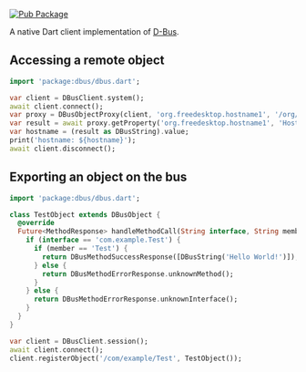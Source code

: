[![Pub Package](https://img.shields.io/pub/v/dbus.svg)](https://pub.dev/packages/dbus)

A native Dart client implementation of [D-Bus](https://www.freedesktop.org/wiki/Software/dbus/).

## Accessing a remote object

```dart
import 'package:dbus/dbus.dart';

var client = DBusClient.system();
await client.connect();
var proxy = DBusObjectProxy(client, 'org.freedesktop.hostname1', '/org/freedesktop/hostname1');
var result = await proxy.getProperty('org.freedesktop.hostname1', 'Hostname');
var hostname = (result as DBusString).value;
print('hostname: ${hostname}');
await client.disconnect();
```

## Exporting an object on the bus

```dart
import 'package:dbus/dbus.dart';

class TestObject extends DBusObject {
  @override
  Future<MethodResponse> handleMethodCall(String interface, String member, List<DBusValue> values) async {
    if (interface == 'com.example.Test') {
      if (member == 'Test') {
        return DBusMethodSuccessResponse([DBusString('Hello World!')]);
      } else {
        return DBusMethodErrorResponse.unknownMethod();
      }
    } else {
      return DBusMethodErrorResponse.unknownInterface();
    }
  }
}

var client = DBusClient.session();
await client.connect();
client.registerObject('/com/example/Test', TestObject());
```
